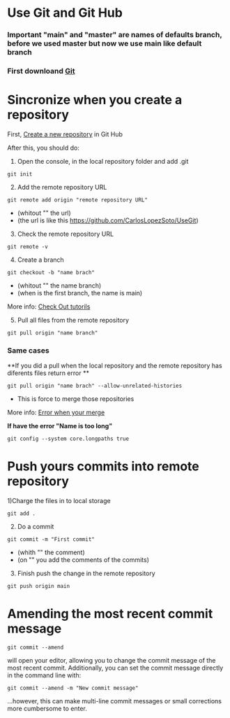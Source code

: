 # Use Git and Git Hub
### Important "main" and "master" are names of defaults branch, before we used master but now we use main like default branch
### First downloand [Git](https://git-scm.com/downloads)
# Sincronize when you create a repository

First, [Create a new repository](https://docs.github.com/es/github/creating-cloning-and-archiving-repositories/creating-a-new-repository) in Git Hub 

After this, you should do:


1) Open the console, in the local repository folder and add .git 
```
git init
```
2) Add the remote repository URL
```
git remote add origin "remote repository URL"
```
- (whitout "" the url)
- (the url is like this https://github.com/CarlosLopezSoto/UseGit)

3) Check the remote repository URL
```
git remote -v
```
4) Create a branch 
```
git checkout -b "name brach" 
```
- (whitout "" the name branch)
- (when is the first branch, the name is main)

More info:
[Check Out tutorils](https://www.atlassian.com/es/git/tutorials/using-branches/git-checkout)

5) Pull all files from the remote repository
```
git pull origin "name branch"
```

### Same cases
**If you did a pull when the local repository and the remote repository has diferents files return error **
```
git pull origin "name brach" --allow-unrelated-histories
```
- This is force to merge those repositories

More info:
[Error when your merge](https://www.educative.io/edpresso/the-fatal-refusing-to-merge-unrelated-histories-git-error)

**If have the error "Name is too long"**
```
git config --system core.longpaths true
```
# Push yours commits into remote repository
1)Charge the files in to local storage
```
git add .
```
2) Do a commit 
```
git commit -m "First commit"
```
- (whith "" the comment)
- (on "" you add the comments of the commits)

3) Finish push the change in the remote repository
```
git push origin main
```
# Amending the most recent commit message

```
git commit --amend
```

will open your editor, allowing you to change the commit message of the most recent commit. 
Additionally, you can set the commit message directly in the command line with:

```
git commit --amend -m "New commit message"
```
…however, this can make multi-line commit messages or small corrections more cumbersome to enter.
